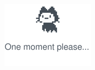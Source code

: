&nbsp;
&nbsp;
&nbsp;
&nbsp;
<p align="center">
  <a href="https://www.youtube.com/watch?v=dQw4w9WgXcQ">
    <img src="./mona-loading-default.svg" />
  </a>
</p>
&nbsp;
&nbsp;
&nbsp;
&nbsp;
